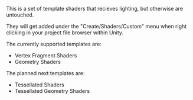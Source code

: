 This is a set of template shaders that recieves lighting, but otherwise are untouched. 

They will get added under the "Create/Shaders/Custom" menu when right clicking in your project file browser within Unity.

The currently supported templates are:
- Vertex Fragment Shaders
- Geometry Shaders

The planned next templates are:
- Tessellated Shaders
- Tessellated Geometry Shaders
